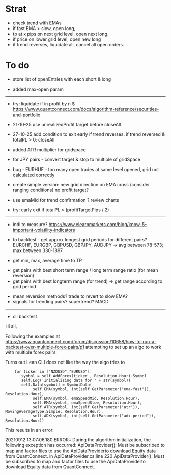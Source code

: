 # Strat
- check trend with EMAs
- if fast EMA > slow, open long,
- tp at x pips on next grid level. open next long.
- if price on lower grid level, open new long
- if trend reverses, liquidate all, cancel all open orders.

# To do

+ store list of openEntries with each short & long

+ added max-open param

-------
+ try: liquidate if in profit by n $
https://www.quantconnect.com/docs/algorithm-reference/securities-and-portfolio

+ 21-10-25 use unrealizedProfit target before closeAll

+ 27-10-25 add condition to exit early if trend reverses.
if trend reversed & totalPL > 0: closeAll
+ added ATR multiplier for gridspace

+ for JPY pairs - convert target & stop to multiple of gridSpace

- bug - EURHUF - too many open trades at same level opened, grid not calculated correctly


+ create simple version:
new grid direction on EMA cross (consider ranging conditions)
no profit target?


- use emaMid for trend confirmation ?
review charts

- try: early exit if totalPL > (profitTargetPips / 2)



-------
+ indi to measure?
https://www.elearnmarkets.com/blog/know-5-important-volatility-indicators

+ to backtest - get approx longest grid periods for different pairs? EURCHF, EURGBP, GBPUSD, GBPJPY, AUDJPY -> avg between 78-573; max between 330-1897
- get min, max, average time to TP 

+ get pairs with best short term range / long term range ratio (for mean reversion)
+ get pairs with best longterm range (for trend) -> get range according to grid period

- mean reversion methods? trade to revert to slow EMA?
- signals for trending pairs? supertrend? MACD

-----

- cli backtest

Hi all,

Following the examples at https://www.quantconnect.com/forum/discussion/10658/how-to-run-a-backtest-over-multiple-forex-pairs/p1
attempting to set up an algo to work with multiple forex pairs.

Turns out Lean CLI does not like the way the algo tries to 

        for ticker in ["NZDUSD","EURUSD"]:
           symbol = self.AddForex(ticker , Resolution.Hour).Symbol
           self.Log('Initializing data for ' + str(symbol))
           self.Data[symbol] = SymbolData(
                self.EMA(symbol, int(self.GetParameter("ema-fast")), Resolution.Hour),
                self.EMA(symbol, emaSpeedMid, Resolution.Hour),
                self.EMA(symbol, emaSpeedSlow, Resolution.Hour),
                self.ATR(symbol, int(self.GetParameter("atr")), MovingAverageType.Simple, Resolution.Hour),
                self.ADX(symbol, int(self.GetParameter("adx-period")), Resolution.Hour))

This results in an error:

20210912 13:07:06.180 ERROR:: During the algorithm initialization, the following exception has occurred: 
ApiDataProvider(): Must be subscribed to map and factor files to use the ApiDataProviderto download Equity data from 
QuantConnect. in ApiDataProvider.cs:line 220 ApiDataProvider(): Must be subscribed to map and factor files to use the 
ApiDataProviderto download Equity data from QuantConnect.